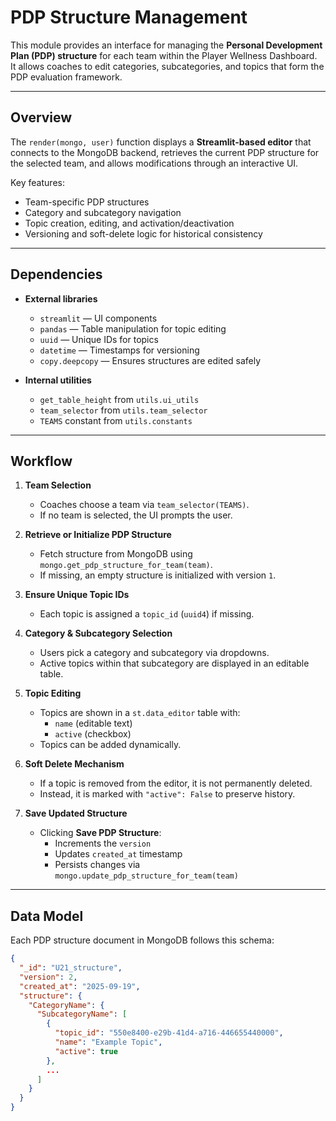 # PDP Structure Management

This module provides an interface for managing the **Personal Development Plan (PDP) structure** for each team within the Player Wellness Dashboard.  
It allows coaches to edit categories, subcategories, and topics that form the PDP evaluation framework.

---

## Overview

The `render(mongo, user)` function displays a **Streamlit-based editor** that connects to the MongoDB backend, retrieves the current PDP structure for the selected team, and allows modifications through an interactive UI.

Key features:
- Team-specific PDP structures
- Category and subcategory navigation
- Topic creation, editing, and activation/deactivation
- Versioning and soft-delete logic for historical consistency

---

## Dependencies

- **External libraries**
  - `streamlit` — UI components
  - `pandas` — Table manipulation for topic editing
  - `uuid` — Unique IDs for topics
  - `datetime` — Timestamps for versioning
  - `copy.deepcopy` — Ensures structures are edited safely

- **Internal utilities**
  - `get_table_height` from `utils.ui_utils`
  - `team_selector` from `utils.team_selector`
  - `TEAMS` constant from `utils.constants`

---

## Workflow

1. **Team Selection**
   - Coaches choose a team via `team_selector(TEAMS)`.
   - If no team is selected, the UI prompts the user.

2. **Retrieve or Initialize PDP Structure**
   - Fetch structure from MongoDB using `mongo.get_pdp_structure_for_team(team)`.
   - If missing, an empty structure is initialized with version `1`.

3. **Ensure Unique Topic IDs**
   - Each topic is assigned a `topic_id` (`uuid4`) if missing.

4. **Category & Subcategory Selection**
   - Users pick a category and subcategory via dropdowns.
   - Active topics within that subcategory are displayed in an editable table.

5. **Topic Editing**
   - Topics are shown in a `st.data_editor` table with:
     - `name` (editable text)
     - `active` (checkbox)
   - Topics can be added dynamically.

6. **Soft Delete Mechanism**
   - If a topic is removed from the editor, it is not permanently deleted.
   - Instead, it is marked with `"active": False` to preserve history.

7. **Save Updated Structure**
   - Clicking **Save PDP Structure**:
     - Increments the `version`
     - Updates `created_at` timestamp
     - Persists changes via `mongo.update_pdp_structure_for_team(team)`

---

## Data Model

Each PDP structure document in MongoDB follows this schema:

```json
{
  "_id": "U21_structure",
  "version": 2,
  "created_at": "2025-09-19",
  "structure": {
    "CategoryName": {
      "SubcategoryName": [
        {
          "topic_id": "550e8400-e29b-41d4-a716-446655440000",
          "name": "Example Topic",
          "active": true
        },
        ...
      ]
    }
  }
}